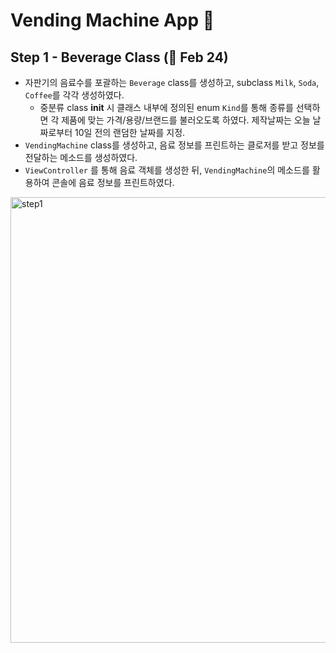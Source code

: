 # Vending Machine App 🥫

## Step 1 - Beverage Class (🎉 Feb 24)

- 자판기의 음료수를 포괄하는 `Beverage` class를 생성하고, subclass `Milk`, `Soda`, `Coffee`를 각각 생성하였다.
  - 중분류 class **init** 시 클래스 내부에 정의된 enum `Kind`를 통해 종류를 선택하면 각 제품에 맞는 가격/용량/브랜드를 불러오도록 하였다. 제작날짜는 오늘 날짜로부터 10일 전의 랜덤한 날짜를 지정.
- `VendingMachine` class를 생성하고, 음료 정보를 프린트하는 클로저를 받고 정보를 전달하는 메소드를 생성하였다.
- `ViewController` 를 통해 음료 객체를 생성한 뒤, `VendingMachine`의 메소드를 활용하여 콘솔에 음료 정보를 프린트하였다.

<img width="713" alt="step1" src="https://user-images.githubusercontent.com/72188416/108961437-b229a380-76ba-11eb-865d-b5032b81bc17.png">